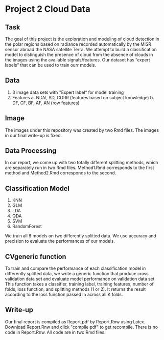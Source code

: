 # Project 2 Cloud Data

## Task
The goal of this project is the exploration and modeling of cloud detection in the polar regions based on radiance recorded automatically by the MISR sensor abroad the NASA satellite Terra. We attempt to build a classification model to distinguish the presence of cloud from the absence of clouds in the images using the available signals/features. Our dataset has “expert labels” that can be used to train ourr models.

## Data
1. 3 image data sets with "Expert label” for model training
2. Features
   a. NDAI, SD, CORR (features based on subject knowledge)
   b. DF, CF, BF, AF, AN (row features)
   
## Image
The images under this repository was created by two Rmd files. The images in our final write-up is fixed.
   
## Data Processing
In our report, we come up with two totally different splitting methods, which are separately run in two Rmd files. Method1.Rmd corresponds to the first method and Method2.Rmd corresponds to the second. 

## Classification Model
1. KNN
2. GLM
3. LDA
4. QDA
5. SVM
6. RandomForest

We train all 6 models on two differently splitted data. We use accuracy and precision to evaluate the performances of our models. 

## CVgeneric function
To train and compare the performance of each classification model in differently splitted data, we write a generic function that produce cross validation data set and evaluate model performance on validation data set. This function takes a classifier, training label, training features, number of folds, loss function, and splitting methods (1 or 2). It returns the result according to the loss function passed in across all K folds.

## Write-up
Our final report is compiled as Report.pdf by Report.Rnw using Latex. Download Report.Rnw and click "compile pdf" to get recompile. There is no code in Report.Rnw. All code are in two Rmd files. 






